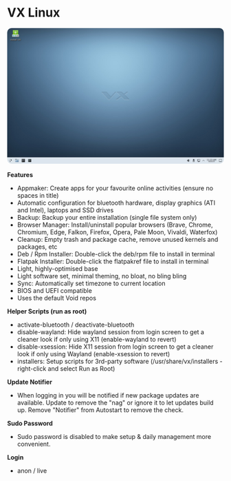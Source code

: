 # VX Linux
<img src="https://github.com/VX-Linux/main/blob/main/vx-6.0.jpg" style="width:960px;border-radius:10px!important;">

**Features**
- Appmaker: Create apps for your favourite online activities (ensure no spaces in title)
- Automatic configuration for bluetooth hardware, display graphics (ATI and Intel), laptops and SSD drives
- Backup: Backup your entire installation (single file system only)
- Browser Manager: Install/uninstall popular browsers (Brave, Chrome, Chromium, Edge, Falkon, Firefox, Opera, Pale Moon, Vivaldi, Waterfox)
- Cleanup: Empty trash and package cache, remove unused kernels and packages, etc
- Deb / Rpm Installer: Double-click the deb/rpm file to install in terminal
- Flatpak Installer: Double-click the flatpakref file to install in terminal
- Light, highly-optimised base
- Light software set, minimal theming, no bloat, no bling bling
- Sync: Automatically set timezone to current location
- BIOS and UEFI compatible
- Uses the default Void repos

**Helper Scripts (run as root)**
- activate-bluetooth / deactivate-bluetooth
- disable-wayland: Hide wayland session from login screen to get a cleaner look if only using X11 (enable-wayland to revert)
- disable-xsession: Hide X11 session from login screen to get a cleaner look if only using Wayland (enable-xsession to revert)
- installers: Setup scripts for 3rd-party software (/usr/share/vx/installers - right-click and select Run as Root)

**Update Notifier**
- When logging in you will be notified if new package updates are available. Update to remove the "nag" or ignore it to let updates build up. Remove "Notifier" from Autostart to remove the check.

**Sudo Password**
- Sudo password is disabled to make setup & daily management more convenient. 

**Login**
- anon / live

